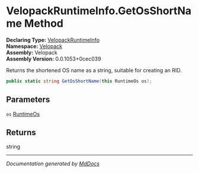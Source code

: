 ﻿<!--  
  <auto-generated>   
    The contents of this file were generated by a tool.  
    Changes to this file may be list if the file is regenerated  
  </auto-generated>   
-->

# VelopackRuntimeInfo.GetOsShortName Method

**Declaring Type:** [VelopackRuntimeInfo](../index.md)  
**Namespace:** [Velopack](../../index.md)  
**Assembly:** Velopack  
**Assembly Version:** 0.0.1053+0cec039

Returns the shortened OS name as a string, suitable for creating an RID.

```csharp
public static string GetOsShortName(this RuntimeOs os);
```

## Parameters

`os`  [RuntimeOs](../../RuntimeOs/index.md)

## Returns

string

___

*Documentation generated by [MdDocs](https://github.com/ap0llo/mddocs)*
